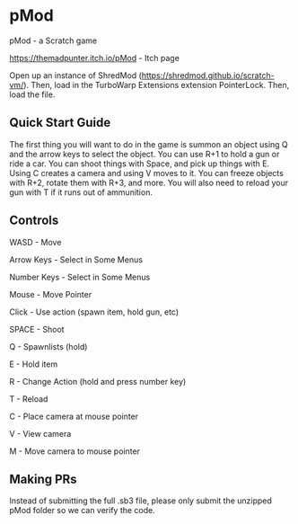 # pMod
pMod - a Scratch game

https://themadpunter.itch.io/pMod - Itch page

Open up an instance of ShredMod (https://shredmod.github.io/scratch-vm/). Then, load in the TurboWarp Extensions extension PointerLock. Then, load the file.

## Quick Start Guide

The first thing you will want to do in the game is summon an object using Q and the arrow keys to select the object. You can use R+1 to hold a gun or ride a car. You can shoot things with Space, and pick up things with E. Using C creates a camera and using V moves to it. You can freeze objects with R+2, rotate them with R+3, and more. You will also need to reload your gun with T if it runs out of ammunition.

## Controls

WASD - Move

Arrow Keys - Select in Some Menus

Number Keys - Select in Some Menus

Mouse - Move Pointer

Click - Use action (spawn item, hold gun, etc)

SPACE - Shoot

Q - Spawnlists (hold)

E - Hold item

R - Change Action (hold and press number key)

T - Reload

C - Place camera at mouse pointer

V - View camera

M - Move camera to mouse pointer

## Making PRs

Instead of submitting the full .sb3 file, please only submit the unzipped pMod folder so we can verify the code.

